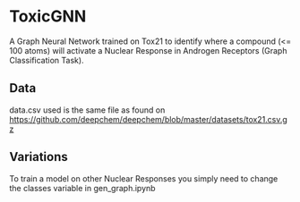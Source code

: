 # ToxicGNN
A Graph Neural Network trained on Tox21 to identify where a compound (<= 100 atoms) will activate a Nuclear Response in Androgen Receptors (Graph Classification Task).

## Data
data.csv used is the same file as found on https://github.com/deepchem/deepchem/blob/master/datasets/tox21.csv.gz

## Variations
To train a model on other Nuclear Responses you simply need to change the classes variable in gen_graph.ipynb